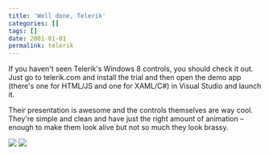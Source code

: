 ```yaml
---
title: 'Well done, Telerik'
categories: []
tags: []
date: 2001-01-01
permalink: telerik
---
```


If you haven't seen Telerik's Windows 8 controls, you should check it out. Just go to telerik.com and install the trial and then open the demo app (there's one for HTML/JS and one for XAML/C#) in Visual Studio and launch it.
<!-- more -->

Their presentation is awesome and the controls themselves are way cool. They're simple and clean and have just the right amount of animation &ndash; enough to make them look alive but not so much they look brassy.

![](/files/telerik_01.png)
![](/files/telerik_02.png)